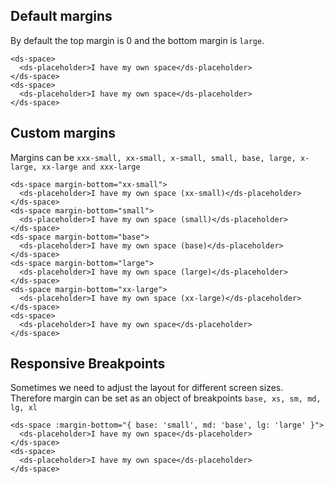 ## Default margins

By default the top margin is 0 and the bottom margin is `large`.
```
<ds-space>
  <ds-placeholder>I have my own space</ds-placeholder>
</ds-space>
<ds-space>
  <ds-placeholder>I have my own space</ds-placeholder>
</ds-space>
```

## Custom margins

Margins can be `xxx-small, xx-small, x-small, small, base, large, x-large, xx-large and xxx-large`
```
<ds-space margin-bottom="xx-small">
  <ds-placeholder>I have my own space (xx-small)</ds-placeholder>
</ds-space>
<ds-space margin-bottom="small">
  <ds-placeholder>I have my own space (small)</ds-placeholder>
</ds-space>
<ds-space margin-bottom="base">
  <ds-placeholder>I have my own space (base)</ds-placeholder>
</ds-space>
<ds-space margin-bottom="large">
  <ds-placeholder>I have my own space (large)</ds-placeholder>
</ds-space>
<ds-space margin-bottom="xx-large">
  <ds-placeholder>I have my own space (xx-large)</ds-placeholder>
</ds-space>
<ds-space>
  <ds-placeholder>I have my own space</ds-placeholder>
</ds-space>
```

## Responsive Breakpoints

Sometimes we need to adjust the layout for different screen sizes.
Therefore margin can be set as an object of breakpoints `base, xs, sm, md, lg, xl`
```
<ds-space :margin-bottom="{ base: 'small', md: 'base', lg: 'large' }">
  <ds-placeholder>I have my own space</ds-placeholder>
</ds-space>
<ds-space>
  <ds-placeholder>I have my own space</ds-placeholder>
</ds-space>
```